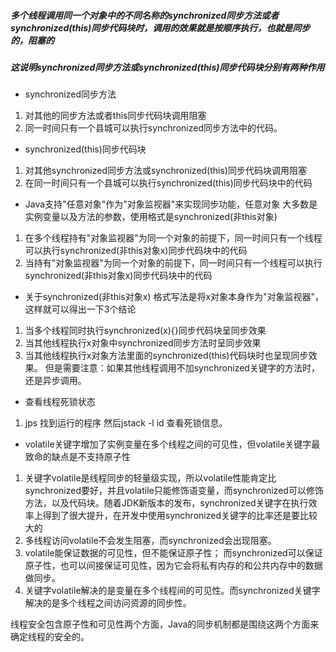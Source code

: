 ##### 多个线程调用同一个对象中的不同名称的synchronized同步方法或者synchronized(this)同步代码块时，调用的效果就是按顺序执行，也就是同步的，阻塞的
##### 这说明synchronized同步方法或synchronized(this)同步代码块分别有两种作用
- synchronized同步方法
 1. 对其他的同步方法或者this同步代码块调用阻塞
 2. 同一时间只有一个县城可以执行synchronized同步方法中的代码。
- synchronized(this)同步代码块
 1. 对其他synchronized同步方法或synchronized(this)同步代码块调用阻塞
 2. 在同一时间只有一个县城可以执行synchronized(this)同步代码块中的代码

- Java支持"任意对象"作为"对象监视器"来实现同步功能，任意对象 大多数是实例变量以及方法的参数，使用格式是synchronized(非this对象)
 1. 在多个线程持有"对象监视器"为同一个对象的前提下，同一时间只有一个线程可以执行synchronized(非this对象x)同步代码块中的代码
 2. 当持有"对象监视器"为同一个对象的前提下，同一时间只有一个线程可以执行synchronized(非this对象x)同步代码块中的代码
 
- 关于synchronized(非this对象x) 格式写法是将x对象本身作为"对象监视器"，这样就可以得出一下3个结论
 1. 当多个线程同时执行synchronized(x){}同步代码块呈同步效果
 2. 当其他线程执行x对象中synchronized同步方法时呈同步效果
 3. 当其他线程执行x对象方法里面的synchronized(this)代码块时也呈现同步效果。
 但是需要注意：如果其他线程调用不加synchronized关键字的方法时，还是异步调用。
 
- 查看线程死锁状态 
 1. jps 找到运行的程序 然后jstack -l id 查看死锁信息。

- volatile关键字增加了实例变量在多个线程之间的可见性，但volatile关键字最致命的缺点是不支持原子性
 1. 关键字volatile是线程同步的轻量级实现，所以volatile性能肯定比synchronized要好，并且volatile只能修饰语变量，而synchronized可以修饰方法，以及代码块。随着JDK新版本的发布，synchronized关键字在执行效率上得到了很大提升，在开发中使用synchronized关键字的比率还是要比较大的
 2. 多线程访问volatile不会发生阻塞，而synchronized会出现阻塞。
 3. volatile能保证数据的可见性，但不能保证原子性； 而synchronized可以保证原子性，也可以间接保证可见性，因为它会将私有内存的和公共内存中的数据做同步。
 4. 关键字volatile解决的是变量在多个线程间的可见性。而synchronized关键字解决的是多个线程之间访问资源的同步性。
 
 线程安全包含原子性和可见性两个方面，Java的同步机制都是围绕这两个方面来确定线程的安全的。
